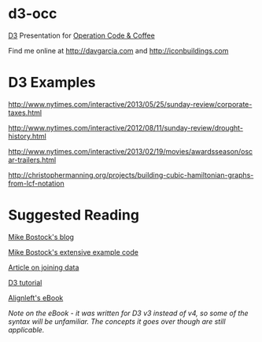 # d3-occ
[D3](https://d3js.org/) Presentation for [Operation Code & Coffee](https://www.meetup.com/Operation-Code-San-Antonio/)

Find me online at http://davgarcia.com and http://iconbuildings.com

# D3 Examples
http://www.nytimes.com/interactive/2013/05/25/sunday-review/corporate-taxes.html

http://www.nytimes.com/interactive/2012/08/11/sunday-review/drought-history.html

http://www.nytimes.com/interactive/2013/02/19/movies/awardsseason/oscar-trailers.html

http://christophermanning.org/projects/building-cubic-hamiltonian-graphs-from-lcf-notation

# Suggested Reading
[Mike Bostock's blog](https://bost.ocks.org/mike/)

[Mike Bostock's extensive example code](https://bl.ocks.org/mbostock)

[Article on joining data](https://bost.ocks.org/mike/join/)

[D3 tutorial](http://alignedleft.com/projects/2014/easy-as-pi/)

[Alignleft's eBook](http://chimera.labs.oreilly.com/books/1230000000345)

*Note on the eBook - it was written for D3 v3 instead of v4, so some of the syntax will be unfamiliar. The concepts it goes over though are still applicable.*
